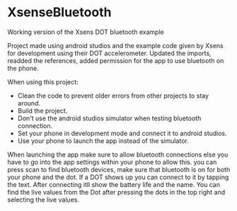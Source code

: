 # XsenseBluetooth
Working version of the Xsens DOT bluetooth example

Project made using android studios and the example code given by Xsens for development using their DOT accelerometer.
Updated the imports,
readded the references,
added permission for the app to use bluetooth on the phone.

When using this project:
- Clean the code to prevent older errors from other projects to stay around.
- Build the project.
- Don't use the android studios simulator when testing bluetooth connection.
- Set your phone in development mode and connect it to android studios.
- Use your phone to launch the app instead of the simulator.

When launching the app make sure to allow bluetooth connections else you have to go into the app settings within your phone to allow this.
you can press scan to find bluetooth devices, make sure that bluetooth is on for both your phone and the dot.
If a DOT shows up you can connect to it by tapping the text.
After connecting itll show the battery life and the name.
You can find the live values from the Dot after pressing the dots in the top right and selecting the live values.
